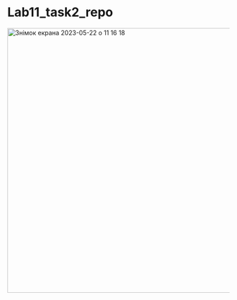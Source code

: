 # Lab11_task2_repo
<img width="600" alt="Знімок екрана 2023-05-22 о 11 16 18" src="https://github.com/ArtemKrayevskiy/Lab11_task2_repo/assets/116542338/39e55502-3a34-4692-89a8-42cbbccc3c06">
